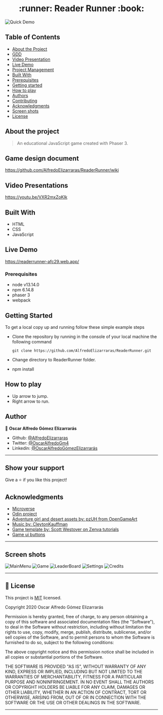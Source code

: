 <h1 align="center">
 :runner: Reader Runner :book:
</h1>

![Quick Demo](/assets/ReaderRunnerDemo.gif?raw=true "Quick Demo")


## Table of Contents

* [About the Project](#about-the-project)
* [GDD](#game-design-document)
* [Video Presentation](#video-presentation)
* [Live Demo](#live-demo)
* [Project Management](#project-management)
* [Built With](#built-with)
* [Prerequisites](#prerequisites)
* [Getting started](#getting-started)
* [How to play](#how-to-play)
* [Authors](#authors)
* [Contributing](#contributing)
* [Acknowledgments](#acknowledgments)
* [Screen shots](screen-shots)
* [License](#license)

## About the project

> An educational JavaScript game created with Phaser 3.

## Game design document

https://github.com/AlfredoElizarraras/ReaderRunner/wiki

## Video Presentations

https://youtu.be/VXR2mxZoKIk

## Built With

- HTML
- CSS
- JavaScript

## Live Demo

https://readerrunner-afc29.web.app/

### Prerequisites

- node v13.14.0
- npm 6.14.8
- phaser 3
- webpack

## Getting Started

To get a local copy up and running follow these simple example steps

- Clone the repository by running in the console of your local machine the following command

  ```
  git clone https://github.com/AlfredoElizarraras/ReaderRunner.git
  ```
- Change directory to ReaderRunner folder.
- npm install

## How to play

- Up arrow to jump.
- Right arrow to run.

## Author

👤 **Oscar Alfredo Gómez Elizarrarás**

- Github: [@AlfredoElizarraras](https://github.com/AlfredoElizarraras)
- Twitter: [@OscarAlfredoGm4](https://twitter.com/OscarAlfredoGm4)
- Linkedin: [@OscarAlfredoGómezElizarrarás](https://mx.linkedin.com/in/oscar-alfredo-gomez-elizarraras)

---

## Show your support

Give a ⭐️ if you like this project!

## Acknowledgments

- [Microverse](https://microverse.org)
- [Odin project](https://www.theodinproject.com/)
- [Adventure girl and desert assets by: pzUH from OpenGameArt](https://opengameart.org/content/adventurer-girl-free-sprite)
- [Music by: CleytonKauffman](https://opengameart.org/users/cleytonkauffman)
- [Game template by: Scott Westover on Zenva tutorials](https://phasertutorials.com/creating-a-phaser-3-template-part-1/)
- [Game ui buttons](https://www.gameart2d.com/free-game-gui.html)
---

## Screen shots

![MainMenu](/assets/MainMenu.png?raw=true "Mainmenu")
![Game](/assets/Game.png?raw=true "Game")
![LeaderBoard](/assets/LeaderBoard.png?raw=true "LeaderBoard")
![Settings](/assets/Settings.png?raw=true "Settings")
![Credits](/assets/Credits.png?raw=true "Credits")

---

## 📝 License

This project is [MIT](https://github.com/AlfredoElizarraras/ReaderRunner/blob/master/LICENSE) licensed.

Copyright 2020 Oscar Alfredo Gómez Elizarrarás

Permission is hereby granted, free of charge, to any person obtaining a copy of this software and associated documentation files (the "Software"), to deal in the Software without restriction, including without limitation the rights to use, copy, modify, merge, publish, distribute, sublicense, and/or sell copies of the Software, and to permit persons to whom the Software is furnished to do so, subject to the following conditions:

The above copyright notice and this permission notice shall be included in all copies or substantial portions of the Software.

THE SOFTWARE IS PROVIDED "AS IS", WITHOUT WARRANTY OF ANY KIND, EXPRESS OR IMPLIED, INCLUDING BUT NOT LIMITED TO THE WARRANTIES OF MERCHANTABILITY, FITNESS FOR A PARTICULAR PURPOSE AND NONINFRINGEMENT. IN NO EVENT SHALL THE AUTHORS OR COPYRIGHT HOLDERS BE LIABLE FOR ANY CLAIM, DAMAGES OR OTHER LIABILITY, WHETHER IN AN ACTION OF CONTRACT, TORT OR OTHERWISE, ARISING FROM, OUT OF OR IN CONNECTION WITH THE SOFTWARE OR THE USE OR OTHER DEALINGS IN THE SOFTWARE.

---
